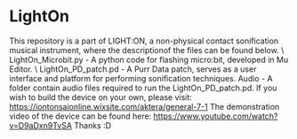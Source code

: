 # LightOn
This repository is a part of LIGHT:ON, a non-physical contact sonification musical instrument, where the descriptionof the files can be found below.
\\
LightOn_Microbit.py - A python code for flashing micro:bit, developed in Mu Editor.
\\
LightOn_PD_patch.pd - A Purr Data patch, serves as a user interface and platform for performing sonification techniques.
Audio - A folder contain audio files required to run the LightOn_PD_patch.pd.
If you wish to build the device on your own, please visit: https://iontonsaionline.wixsite.com/aktera/general-7-1
The demonstration video of the device can be found here: https://www.youtube.com/watch?v=D9aDxn9TvSA
Thanks :D
